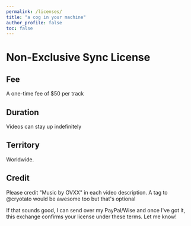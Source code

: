 ```yaml
---
permalink: /licenses/
title: "a cog in your machine"
author_profile: false
toc: false
---
```


# Non-Exclusive Sync License

## Fee
A one-time fee of $50 per track

## Duration
Videos can stay up indefinitely

## Territory
Worldwide.

## Credit
Please credit "Music by OVXX" in each video description. A tag to @cryotato would be awesome too but that's optional

If that sounds good, I can send over my PayPal/Wise and once I've got it, this exchange confirms your license under these terms. Let me know!